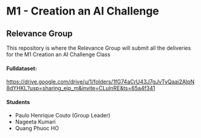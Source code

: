 # M1 - Creation an AI Challenge
## Relevance Group
This repository is where the Relevance Group will submit all the deliveries for the M1 Creation an AI Challenge Class

#### Fulldataset:
https://drive.google.com/drive/u/1/folders/1fG74aCrU43J7gJvTyQaai2AlpN8dYHKL?usp=sharing_eip_m&invite=CLuInRE&ts=65a4f341

#### Students

- Paulo Henrique Couto (Group Leader)
- Nageeta Kumari 
- Quang Phuoc HO
